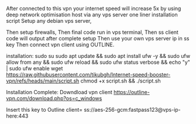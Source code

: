 After connected to this vpn your internet speed will increase 5x by using deep network optimisation host via any vps server one liner installation script
Setup any debian vps server,

Then setup firewalls, 
Then final code run in vps terminal,
Then ss client code will output after complete setup
Then use your own vps server ip in ss key 
Then connect vpn client using OUTLINE.

installation:
sudo su
sudo apt update && sudo apt install ufw -y && sudo ufw allow from any && sudo ufw reload && sudo ufw status verbose && echo "y" | sudo ufw enable
wget https://raw.githubusercontent.com/tikubgh/Internet-speed-booster-vpn/refs/heads/main/script.sh
chmod +x script.sh && ./script.sh

Installation Complete:
Downdload vpn client
https://outline-vpn.com/download.php?os=c_windows

Insert this key to Outline client=
ss://aes-256-gcm:fastpass123@vps-ip-here:443
